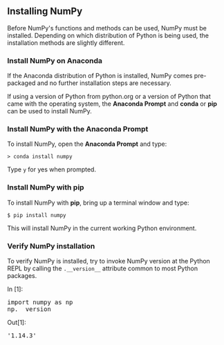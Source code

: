 
## Installing NumPy
Before NumPy's functions and methods can be used, NumPy must be installed. Depending on which distribution of Python is being used, the installation methods are slightly different.
### Install NumPy on Anaconda

If the Anaconda distribution of Python is installed, NumPy comes pre-packaged and no further installation steps are necessary. 

If using a version of Python from python.org or a version of Python that came with the operating system, the **Anaconda Prompt** and **conda** or **pip** can be used to install NumPy.
### Install NumPy with the Anaconda Prompt

To install NumPy, open the **Anaconda Prompt** and type:

```text
> conda install numpy
```

Type ```y``` for yes when prompted.
### Install NumPy with pip

To install NumPy with **pip**, bring up a terminal window and type:

```text
$ pip install numpy
```

This will install NumPy in the current working Python environment.
### Verify NumPy installation

To verify NumPy is installed, try to invoke NumPy version at the Python REPL by calling the ```.__version__``` attribute common to most Python packages.
<div class="cell border-box-sizing code_cell rendered">
<div class="input">
<div class="prompt input_prompt">In&nbsp;[1]:</div>
<div class="inner_cell">
    <div class="input_area">
<div class=" highlight hl-ipython3"><pre><span></span><span class="kn">import</span> <span class="nn">numpy</span> <span class="k">as</span> <span class="nn">np</span>
<span class="n">np</span><span class="o">.</span><span class="n">__version__</span>
</pre></div>

</div>
</div>
</div>

<div class="output_wrapper">
<div class="output">


<div class="output_area">

<div class="prompt output_prompt">Out[1]:</div>




<div class="output_text output_subarea output_execute_result">
<pre>&#39;1.14.3&#39;</pre>
</div>

</div>

</div>
</div>

</div>
 

